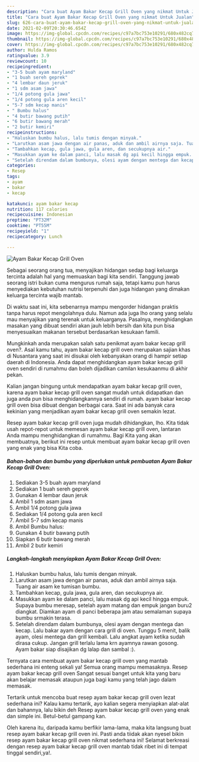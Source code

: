 ```yaml
---
description: "Cara buat Ayam Bakar Kecap Grill Oven yang nikmat Untuk Jualan"
title: "Cara buat Ayam Bakar Kecap Grill Oven yang nikmat Untuk Jualan"
slug: 626-cara-buat-ayam-bakar-kecap-grill-oven-yang-nikmat-untuk-jualan
date: 2021-02-09T20:30:46.654Z
image: https://img-global.cpcdn.com/recipes/c97a7bc753e10291/680x482cq70/ayam-bakar-kecap-grill-oven-foto-resep-utama.jpg
thumbnail: https://img-global.cpcdn.com/recipes/c97a7bc753e10291/680x482cq70/ayam-bakar-kecap-grill-oven-foto-resep-utama.jpg
cover: https://img-global.cpcdn.com/recipes/c97a7bc753e10291/680x482cq70/ayam-bakar-kecap-grill-oven-foto-resep-utama.jpg
author: Hulda Ramos
ratingvalue: 3.9
reviewcount: 10
recipeingredient:
- "3-5 buah ayam maryland"
- "1 buah sereh geprek"
- "4 lembar daun jeruk"
- "1 sdm asam jawa"
- "1/4 potong gula jawa"
- "1/4 potong gula aren kecil"
- "5-7 sdm kecap manis"
- " Bumbu halus"
- "4 butir bawang putih"
- "6 butir bawang merah"
- "2 butir kemiri"
recipeinstructions:
- "Haluskan bumbu halus, lalu tumis dengan minyak."
- "Larutkan asam jawa dengan air panas, aduk dan ambil airnya saja. Tuang air asam ke tumisan bumbu."
- "Tambahkan kecap, gula jawa, gula aren, dan secukupnya air."
- "Masukkan ayam ke dalam panci, lalu masak dg api kecil hingga empuk. Supaya bumbu meresap, setelah ayam matang dan empuk jangan buru2 diangkat. Diamkan ayam di panci beberapa jam atau semalaman supaya bumbu srmakin terasa."
- "Setelah direndam dalam bumbunya, olesi ayam dengan mentega dan kecap. Lalu bakar ayam dengan cara grill di oven. Tunggu 5 menit, balik ayam, olesi mentega dan grill kembali. Lalu angkat ayam ketika sudah dirasa cukup. Jangan grill terlalu lama krn ayamnya rawan gosong. Ayam bakar siap disajikan dg lalap dan sambal :)."
categories:
- Resep
tags:
- ayam
- bakar
- kecap

katakunci: ayam bakar kecap 
nutrition: 117 calories
recipecuisine: Indonesian
preptime: "PT32M"
cooktime: "PT55M"
recipeyield: "1"
recipecategory: Lunch

---
```



![Ayam Bakar Kecap Grill Oven](https://img-global.cpcdn.com/recipes/c97a7bc753e10291/680x482cq70/ayam-bakar-kecap-grill-oven-foto-resep-utama.jpg)

Sebagai seorang orang tua, menyajikan hidangan sedap bagi keluarga tercinta adalah hal yang memuaskan bagi kita sendiri. Tanggung jawab seorang istri bukan cuma mengurus rumah saja, tetapi kamu pun harus menyediakan kebutuhan nutrisi terpenuhi dan juga hidangan yang dimakan keluarga tercinta wajib mantab.

Di waktu  saat ini, kita sebenarnya mampu mengorder hidangan praktis tanpa harus repot mengolahnya dulu. Namun ada juga lho orang yang selalu mau menyajikan yang terenak untuk keluarganya. Pasalnya, menghidangkan masakan yang dibuat sendiri akan jauh lebih bersih dan kita pun bisa menyesuaikan makanan tersebut berdasarkan kesukaan famili. 



Mungkinkah anda merupakan salah satu penikmat ayam bakar kecap grill oven?. Asal kamu tahu, ayam bakar kecap grill oven merupakan sajian khas di Nusantara yang saat ini disukai oleh kebanyakan orang di hampir setiap daerah di Indonesia. Anda dapat menghidangkan ayam bakar kecap grill oven sendiri di rumahmu dan boleh dijadikan camilan kesukaanmu di akhir pekan.

Kalian jangan bingung untuk mendapatkan ayam bakar kecap grill oven, karena ayam bakar kecap grill oven sangat mudah untuk didapatkan dan juga anda pun bisa menghidangkannya sendiri di rumah. ayam bakar kecap grill oven bisa dibuat dengan berbagai cara. Saat ini ada banyak cara kekinian yang menjadikan ayam bakar kecap grill oven semakin lezat.

Resep ayam bakar kecap grill oven juga mudah dihidangkan, lho. Kita tidak usah repot-repot untuk memesan ayam bakar kecap grill oven, lantaran Anda mampu menghidangkan di rumahmu. Bagi Kita yang akan membuatnya, berikut ini resep untuk membuat ayam bakar kecap grill oven yang enak yang bisa Kita coba.

<!--inarticleads1-->

##### Bahan-bahan dan bumbu yang diperlukan untuk pembuatan Ayam Bakar Kecap Grill Oven:

1. Sediakan 3-5 buah ayam maryland
1. Sediakan 1 buah sereh geprek
1. Gunakan 4 lembar daun jeruk
1. Ambil 1 sdm asam jawa
1. Ambil 1/4 potong gula jawa
1. Sediakan 1/4 potong gula aren kecil
1. Ambil 5-7 sdm kecap manis
1. Ambil  Bumbu halus:
1. Gunakan 4 butir bawang putih
1. Siapkan 6 butir bawang merah
1. Ambil 2 butir kemiri




<!--inarticleads2-->

##### Langkah-langkah menyiapkan Ayam Bakar Kecap Grill Oven:

1. Haluskan bumbu halus, lalu tumis dengan minyak.
1. Larutkan asam jawa dengan air panas, aduk dan ambil airnya saja. Tuang air asam ke tumisan bumbu.
1. Tambahkan kecap, gula jawa, gula aren, dan secukupnya air.
1. Masukkan ayam ke dalam panci, lalu masak dg api kecil hingga empuk. Supaya bumbu meresap, setelah ayam matang dan empuk jangan buru2 diangkat. Diamkan ayam di panci beberapa jam atau semalaman supaya bumbu srmakin terasa.
1. Setelah direndam dalam bumbunya, olesi ayam dengan mentega dan kecap. Lalu bakar ayam dengan cara grill di oven. Tunggu 5 menit, balik ayam, olesi mentega dan grill kembali. Lalu angkat ayam ketika sudah dirasa cukup. Jangan grill terlalu lama krn ayamnya rawan gosong. Ayam bakar siap disajikan dg lalap dan sambal :).




Ternyata cara membuat ayam bakar kecap grill oven yang mantab sederhana ini enteng sekali ya! Semua orang mampu memasaknya. Resep ayam bakar kecap grill oven Sangat sesuai banget untuk kita yang baru akan belajar memasak ataupun juga bagi kamu yang telah jago dalam memasak.

Tertarik untuk mencoba buat resep ayam bakar kecap grill oven lezat sederhana ini? Kalau kamu tertarik, ayo kalian segera menyiapkan alat-alat dan bahannya, lalu bikin deh Resep ayam bakar kecap grill oven yang enak dan simple ini. Betul-betul gampang kan. 

Oleh karena itu, daripada kamu berfikir lama-lama, maka kita langsung buat resep ayam bakar kecap grill oven ini. Pasti anda tiidak akan nyesel bikin resep ayam bakar kecap grill oven nikmat sederhana ini! Selamat berkreasi dengan resep ayam bakar kecap grill oven mantab tidak ribet ini di tempat tinggal sendiri,ya!.

